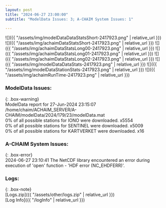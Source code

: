 ```yaml
---
layout: post
title: "2024-06-27 23:00:00"
subtitle: "ModelData Issues: 3; A-CHAIM System Issues: 1"

---
```


![]({{ "/assets/img/modelDataDataStatsShort-2417923.png" | relative_url }})
![]({{ "/assets/img/achaimDataStatsShort-2417923.png" | relative_url }})
![]({{ "/assets/img/achaimDataStatsLong00-2417923.png" | relative_url }})
![]({{ "/assets/img/achaimDataStatsLong01-2417923.png" | relative_url }})
![]({{ "/assets/img/achaimDataStatsLong02-2417923.png" | relative_url }})
![]({{ "/assets/img/modelDataDataStats-2417923.png" | relative_url }})
![]({{ "/assets/img/modelDataStationStats-2417923.png" | relative_url }})
![]({{ "/assets/img/achaimRunTime-2417923.png" | relative_url }})


### ModelData Issues:  
  
{: .box-warning}  
 ModelData report for 27-Jun-2024 23:15:07   
 /home/chaim/ACHAIM_SERVER/A-CHAIM/modelData/2024/179/23/modelData.mat   
 0% of all possible stations for IONO were downloaded. x5554   
 0% of all possible stations for SENTINEL were downloaded. x5009   
 0% of all possible stations for KARTVERKET were downloaded. x16   
  
### A-CHAIM System Issues:  
  
{: .box-error}  
2024-06-27 23:10:41 The NetCDF library encountered an error during execution of 'open' function - 'HDF error (NC_EHDFERR)'.  

### Logs:  
  
{: .box-note}  
[Logs.zip]({{ "/assets/other/logs.zip" | relative_url }})  
[Log Info]({{ "/logInfo" | relative_url }})  
